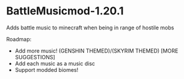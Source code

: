 # BattleMusicmod-1.20.1
Adds battle music to minecraft when being in range of hostile mobs

Roadmap:
- Add more music! (GENSHIN THEMED)/(SKYRIM THEMED) [MORE SUGGESTIONS]
- Add each music as a music disc
- Support modded biomes!
